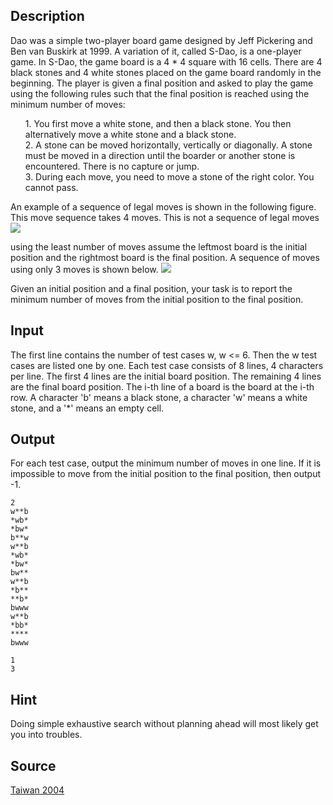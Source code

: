 <h2>Description</h2><p>Dao was a simple two-player board game designed by Jeff Pickering and Ben van Buskirk at 1999. A variation of it, called S-Dao, is a one-player game. In S-Dao, the game board is a 4 * 4 square with 16 cells. There are 4 black stones and 4 white stones placed on the game board randomly in the beginning. The player is given a final position and asked to play the game using the following rules such that the final position is reached using the minimum number of moves:
</p><ul>1. You first move a white stone, and then a black stone. You then alternatively move a white stone and a black stone. 
<br>2. A stone can be moved horizontally, vertically or diagonally. A stone must be moved in a direction until the boarder or another stone is encountered. There is no capture or jump.
<br>3. During each move, you need to move a stone of the right color. You cannot pass.</ul><p>
</p>An example of a sequence of legal moves is shown in the following figure. This move sequence takes 4 moves. This is not a sequence of legal moves
<img src="images/2697_1.jpg"><p>
</p>using the least number of moves assume the leftmost board is the initial position and the rightmost board is the final position. A sequence of moves using only 3 moves is shown below.
<img src="images/2697_2.jpg"><p>
</p>Given an initial position and a final position, your task is to report the minimum number of moves from the initial position to the final position.<h2>Input</h2><p>The first line contains the number of test cases w, w &lt;= 6. Then the w test cases are listed one by one. Each test case consists of 8 lines, 4 characters per line. The first 4 lines are the initial board position. The remaining 4 lines are the final board position. The i-th line of a board is the board at the i-th row. A character 'b' means a black stone, a character 'w' means a white stone, and a '*' means an empty cell.</p><h2>Output</h2><p>For each test case, output the minimum number of moves in one line. If it is impossible to move from the initial position to the final position, then output -1.</p><pre><code class="language-input1">2
w**b
*wb*
*bw*
b**w
w**b
*wb*
*bw*
bw**
w**b
*b**
**b*
bwww
w**b
*bb*
****
bwww</code></pre><pre><code class="language-output1">1
3</code></pre><h2>Hint</h2><p>Doing simple exhaustive search without planning ahead will most likely get you into troubles.</p><h2>Source</h2><a href="searchproblem?field=source&amp;key=Taiwan+2004">Taiwan 2004</a>